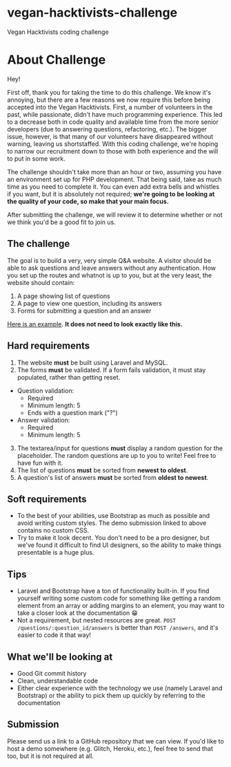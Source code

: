 # vegan-hacktivists-challenge
Vegan Hacktivists coding challenge






# About Challenge

Hey!

First off, thank you for taking the time to do this challenge. We know it's annoying, but there are a few reasons we now require this before being accepted into the Vegan Hacktivists. First, a number of volunteers in the past, while passionate, didn't have much programming experience. This led to a decrease both in code quality and available time from the more senior developers (due to answering questions, refactoring, etc.). The bigger issue, however, is that many of our volunteers have disappeared without warning, leaving us shortstaffed. With this coding challenge, we're hoping to narrow our recruitment down to those with both experience and the will to put in some work.

The challenge shouldn't take more than an hour or two, assuming you have an environment set up for PHP development. That being said, take as much time as you need to complete it. You can even add extra bells and whistles if you want, but it is absolutely not required; **we're going to be looking at the quality of your code, so make that your main focus.**

After submitting the challenge, we will review it to determine whether or not we think you'd be a good fit to join us.

## The challenge

The goal is to build a very, very simple Q&A website. A visitor should be able to ask questions and leave answers without any authentication. How you set up the routes and whatnot is up to you, but at the very least, the website should contain:

1. A page showing list of questions
2. A page to view one question, including its answers
3. Forms for submitting a question and an answer

[Here is an example](https://challenge.veganhacktivists.org). **It does not need to look exactly like this.**

## Hard requirements

1. The website **must** be built using Laravel and MySQL.
2. The forms **must** be validated. If a form fails validation, it must stay populated, rather than getting reset.
  * Question validation:
    * Required
    * Minimum length: 5
    * Ends with a question mark ("?")
  * Answer validation:
    * Required
    * Minimum length: 5
3. The textarea/input for questions **must** display a random question for the placeholder. The random questions are up to you to write! Feel free to have fun with it.
4. The list of questions **must** be sorted from **newest to oldest**.
5. A question's list of answers **must** be sorted from **oldest to newest**.

## Soft requirements

* To the best of your abilities, use Bootstrap as much as possible and avoid writing custom styles. The demo submission linked to above contains no custom CSS.
* Try to make it look decent. You don't need to be a pro designer, but we've found it difficult to find UI designers, so the ability to make things presentable is a huge plus.

## Tips

* Laravel and Bootstrap have a ton of functionality built-in. If you find yourself writing some custom code for something like getting a random element from an array or adding margins to an element, you may want to take a closer look at the documentation :grin:
* Not a requirement, but nested resources are great. `POST /questions/:question_id/answers` is better than `POST /answers`, and it's easier to code it that way!

## What we'll be looking at

* Good Git commit history
* Clean, understandable code
* Either clear experience with the technology we use (namely Laravel and Bootstrap) or the ability to pick them up quickly by referring to the documentation

## Submission

Please send us a link to a GitHub repository that we can view. If you'd like to host a demo somewhere (e.g. Glitch, Heroku, etc.), feel free to send that too, but it is not required at all.